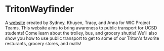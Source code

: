 # TritonWayfinder 
A [website](https://hdtracytran.github.io/TritonWayfinder/) created by Sydney, Khuyen, Tracy, and Anna for WIC Project Teams.
This website aims to bring awareness to public transport for UCSD students!
Come learn about the trolley, bus, and grocery shuttle! 
We'll also show you how to use public transport to get to some of our Triton's favorite resturants, grocery stores, and malls!